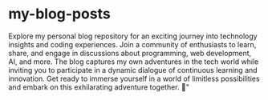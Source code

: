 # my-blog-posts
Explore my personal blog repository for an exciting journey into technology insights and coding experiences. Join a community of enthusiasts to learn, share, and engage in discussions about programming, web development, AI, and more. The blog captures my own adventures in the tech world while inviting you to participate in a dynamic dialogue of continuous learning and innovation. Get ready to immerse yourself in a world of limitless possibilities and embark on this exhilarating adventure together. 🚀"
